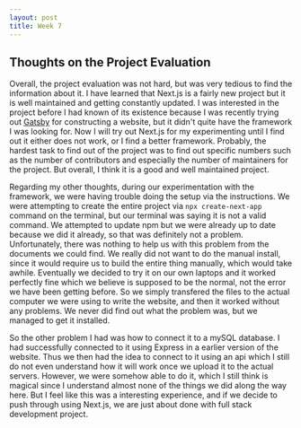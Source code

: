 ```yaml
---
layout: post
title: Week 7
---
```


Thoughts on the Project Evaluation
------
Overall, the project evaluation was not hard, but was very tedious to find the information about it.
I have learned that Next.js is a fairly new project but it is well maintained and getting constantly updated.
I was interested in the project before I had known of its existence because I was recently trying out [Gatsby](https://github.com/gatsbyjs/gatsby) for constructing a website, but it didn't quite have the framework I was looking for. 
Now I will try out Next.js for my experimenting until I find out it either does not work, or I find a better framework. 
Probably, the hardest task to find out of the project was to find out specific numbers such as the number of contributors and especially the number of maintainers for the project.
But overall, I think it is a good and well maintained project.

Regarding my other thoughts, during our experimentation with the framework, we were having trouble doing the setup via the instructions.
We were attempting to create the entire project via `npx create-next-app` command on the terminal, but our terminal was saying it is not a valid command.
We attempted to update npm but we were already up to date because we did it already, so that was definitely not a problem. Unfortunately, there was nothing to help us with this problem from the documents we could find.
We really did not want to do the manual install, since it would require us to build the entire thing manually, which would take awhile.
Eventually we decided to try it on our own laptops and it worked perfectly fine which we believe is supposed to be the normal, not the error we have been getting before.
So we simply transfered the files to the actual computer we were using to write the website, and then it worked without any problems.
We never did find out what the problem was, but we managed to get it installed.

So the other problem I had was how to connect it to a mySQL database. I had successfully connected to it using Express in a earlier version of the website.
Thus we then had the idea to connect to it using an api which I still do not even understand how it will work once we upload it to the actual servers.
However, we were somehow able to do it, which I still think is magical since I understand almost none of the things we did along the way here.
But I feel like this was a interesting experience, and if we decide to push through using Next.js, we are just about done with full stack development project.
